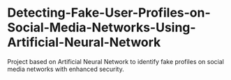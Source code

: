 # Detecting-Fake-User-Profiles-on-Social-Media-Networks-Using-Artificial-Neural-Network
Project based on Artificial Neural Network to identify fake profiles on social media networks with enhanced security. 
